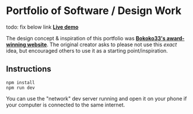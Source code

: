 # Portfolio of Software / Design Work

todo: fix below link
**[Live demo](https://abigail-bloom-portolio-bokoko33.vercel.app/)**

The design concept & inspiration of this portfolio was **[Bokoko33's award-winning website](https://bokoko33.me/)**. The original creator asks to please not use this _exact_ idea,
but encouraged others to use it as a starting point/inspiration.

## Instructions

```
npm install
npm run dev
```

You can use the "network" dev server running and open it on your phone if your computer is connected to the same internet.
